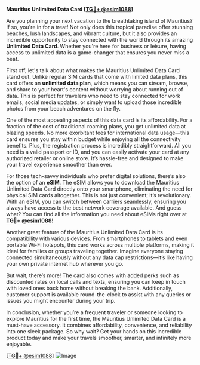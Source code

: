 **Mauritius Unlimited Data Card [[TG💪+ @esim1088](https://t.me/s/esim1088)]**

Are you planning your next vacation to the breathtaking island of Mauritius? If so, you're in for a treat! Not only does this tropical paradise offer stunning beaches, lush landscapes, and vibrant culture, but it also provides an incredible opportunity to stay connected with the world through its amazing **Unlimited Data Card**. Whether you're here for business or leisure, having access to unlimited data is a game-changer that ensures you never miss a beat.

First off, let's talk about what makes the Mauritius Unlimited Data Card stand out. Unlike regular SIM cards that come with limited data plans, this card offers an **unlimited data plan**, which means you can stream, browse, and share to your heart's content without worrying about running out of data. This is perfect for travelers who need to stay connected for work emails, social media updates, or simply want to upload those incredible photos from your beach adventures on the fly.

One of the most appealing aspects of this data card is its affordability. For a fraction of the cost of traditional roaming plans, you get unlimited data at blazing speeds. No more exorbitant fees for international data usage—this card ensures you stay within budget while enjoying all the connectivity benefits. Plus, the registration process is incredibly straightforward. All you need is a valid passport or ID, and you can easily activate your card at any authorized retailer or online store. It’s hassle-free and designed to make your travel experience smoother than ever.

For those tech-savvy individuals who prefer digital solutions, there’s also the option of an **eSIM**. The eSIM allows you to download the Mauritius Unlimited Data Card directly onto your smartphone, eliminating the need for physical SIM cards altogether. This is not just convenient; it’s revolutionary. With an eSIM, you can switch between carriers seamlessly, ensuring you always have access to the best network coverage available. And guess what? You can find all the information you need about eSIMs right over at **[TG💪+ @esim1088](https://t.me/s/esim1088)**!

Another great feature of the Mauritius Unlimited Data Card is its compatibility with various devices. From smartphones to tablets and even portable Wi-Fi hotspots, this card works across multiple platforms, making it ideal for families or groups traveling together. Imagine everyone staying connected simultaneously without any data cap restrictions—it’s like having your own private internet hub wherever you go.

But wait, there’s more! The card also comes with added perks such as discounted rates on local calls and texts, ensuring you can keep in touch with loved ones back home without breaking the bank. Additionally, customer support is available round-the-clock to assist with any queries or issues you might encounter during your trip.

In conclusion, whether you’re a frequent traveler or someone looking to explore Mauritius for the first time, the Mauritius Unlimited Data Card is a must-have accessory. It combines affordability, convenience, and reliability into one sleek package. So why wait? Get your hands on this incredible product today and make your travels smoother, smarter, and infinitely more enjoyable.

[[TG💪+ @esim1088](https://t.me/s/esim1088)] ![Image](https://i.postimg.cc/Y0z9fWf4/image.png)